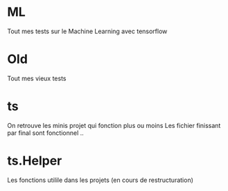 # ML
Tout mes tests sur le Machine Learning avec tensorflow
# Old
Tout mes vieux tests
# ts 
On retrouve les minis projet qui fonction plus ou moins
Les fichier finissant par final sont fonctionnel ..
# ts.Helper
Les fonctions utilile dans les projets (en cours de restructuration)
